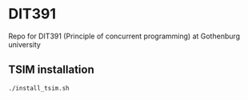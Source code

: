 # DIT391
Repo for DIT391 (Principle of concurrent programming) at Gothenburg university

## TSIM installation

```
./install_tsim.sh
```
